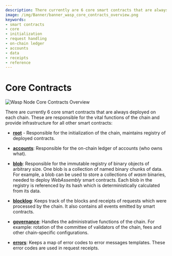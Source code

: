 ```yaml
---
description: There currently are 6 core smart contracts that are always deployed on each  chain, root, _default, accounts, blob, blocklog, and governance.
image: /img/Banner/banner_wasp_core_contracts_overview.png
keywords:
- smart contracts
- core
- initialization
- request handling
- on-chain ledger
- accounts
- data
- receipts
- reference
--- 
```

# Core Contracts

![Wasp Node Core Contracts Overview](/img/Banner/banner_wasp_core_contracts_overview.png)

There are currently 6 core smart contracts that are always deployed on each
chain. These are responsible for the vital functions of the chain and
provide infrastructure for all other smart contracts:

- [__root__](root.md) - Responsible for the initialization of the chain, maintains registry of deployed contracts.

- [__accounts__](accounts.md): Responsible for the on-chain ledger of accounts (who owns what).

- [__blob__](blob.md): Responsible for the immutable registry of binary objects of arbitrary size. One blob is a collection of named binary chunks of data. For
  example, a blob can be used to store a collections of _wasm_ binaries, needed
  to deploy _WebAssembly_ smart contracts. Each blob in the registry is 
  referenced by its hash which is deterministically calculated from its data.

- [__blocklog__](blocklog.md): Keeps track of the blocks and receipts of requests which were processed by the chain. It also contains all events emitted by smart contracts.

- [__governance__](governance.md): Handles the administrative functions of the chain. For example: rotation of the committee of validators of the chain, fees and other chain-specific configurations.

- [__errors__](errors.md): Keeps a map of error codes to error messages templates. These error codes are used in request receipts.
